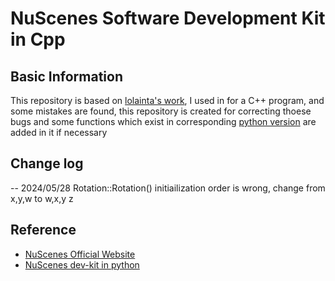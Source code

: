 # NuScenes Software Development Kit in Cpp

## Basic Information

This repository is based on [lolainta's work](https://github.com/lolainta/nuscenes-devkit-cpp), I used in for a C++ program, and some mistakes are found, this repository is created for correcting thoese bugs and some functions which exist in corresponding [python version](https://github.com/nutonomy/nuscenes-devkit) are added in it if necessary
## Change log
 -- 2024/05/28  Rotation::Rotation() initiailization order is wrong, change from x,y,w to w,x,y z
## Reference
- [NuScenes Official Website](https://www.nuscenes.org)
- [NuScenes dev-kit in python](https://github.com/nutonomy/nuscenes-devkit)
